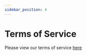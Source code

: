 ```yaml
---
sidebar_position: 4
---
```


# Terms of Service

Please view our terms of service [here](https://studyflow.ai/terms)

